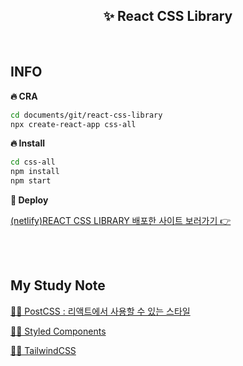 <h2 align="center">✨ React CSS Library</h2>

<br>

## INFO

**🔥 CRA**

```bash
cd documents/git/react-css-library
npx create-react-app css-all
```

**🔥 Install**

```bash
cd css-all
npm install
npm start
```

**🔗 Deploy**

[(netlify)REACT CSS LIBRARY 배포한 사이트 보러가기 👉](https://iridescent-cobbler-142570.netlify.app)

<br>
<br>

## My Study Note

[🧚🏻 PostCSS : 리액트에서 사용할 수 있는 스타일](https://github.com/mireyhgnay/react-css-library/blob/main/study-note/PostCSS%20:%20%EB%A6%AC%EC%95%A1%ED%8A%B8%EC%97%90%EC%84%9C%20%EC%82%AC%EC%9A%A9%ED%95%A0%20%EC%88%98%20%EC%9E%88%EB%8A%94%20%EC%8A%A4%ED%83%80%EC%9D%BC.md)

[🧚🏻 Styled Components](https://github.com/mireyhgnay/react-css-library/blob/main/study-note/Styled%20Components.md)

[🧚🏻 TailwindCSS](https://github.com/mireyhgnay/react-css-library/blob/main/study-note/TailwindCSS.md)
